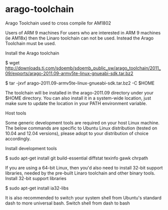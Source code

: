 arago-toolchain
================

Arago Toolchain used to cross compile for AM1802

Users of ARM 9 machines
For users who are interested in ARM 9 machines (ie AM18x) then the Linaro toolchain can not be used. Instead the Arago Toolchain must be used.

Install the Arago toolchain

$ wget http://downloads.ti.com/sdoemb/sdoemb_public_sw/arago_toolchain/2011_09/exports/arago-2011.09-armv5te-linux-gnueabi-sdk.tar.bz2

$ tar -jxvf arago-2011.09-armv5te-linux-gnueabi-sdk.tar.bz2 -C $HOME

The toolchain will be installed in the arago-2011.09 directory under your $HOME directory. You can also install it in a system-wide location, just make sure to update the location in your PATH environment variable.

Host tools

Some generic development tools are required on your host Linux machine. The below commands are specific to Ubuntu Linux distribution (tested on 10.04 and 12.04 versions), please adopt to your distribution of choice accordingly.

Install development tools

$ sudo apt-get install git build-essential diffstat texinfo gawk chrpath

If you are using a 64-bit Linux, then you'd also need to install 32-bit support libraries, needed by the pre-built Linaro toolchain and other binary tools.
Install 32-bit support libraries

$ sudo apt-get install ia32-libs


It is also recommended to switch your system shell from Ubuntu's standard dash to more universal bash.
Switch shell from dash to bash
